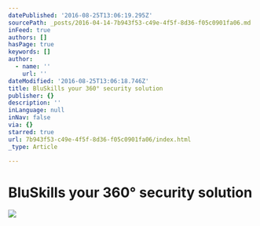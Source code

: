 ```yaml
---
datePublished: '2016-08-25T13:06:19.295Z'
sourcePath: _posts/2016-04-14-7b943f53-c49e-4f5f-8d36-f05c0901fa06.md
inFeed: true
authors: []
hasPage: true
keywords: []
author:
  - name: ''
    url: ''
dateModified: '2016-08-25T13:06:18.746Z'
title: BluSkills your 360° security solution
publisher: {}
description: ''
inLanguage: null
inNav: false
via: {}
starred: true
url: 7b943f53-c49e-4f5f-8d36-f05c0901fa06/index.html
_type: Article

---
```

# BluSkills your 360° security solution
![](https://s3-us-west-2.amazonaws.com/the-grid-img/p/92cba174e4c3ce59cb445ff57abda9a6e52c6e63.jpg)